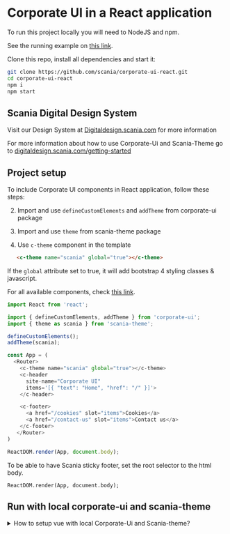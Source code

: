 # Corporate UI in a React application

To run this project locally you will need to NodeJS and npm.

See the running example on [this link](https://scania.github.io/corporate-ui-react/).

Clone this repo, install all dependencies and start it:
```bash
git clone https://github.com/scania/corporate-ui-react.git
cd corporate-ui-react
npm i
npm start
```

## Scania Digital Design System

Visit our Design System at [Digitaldesign.scania.com](https://digitaldesign.scania.com/) for more information

For more information about how to use Corporate-Ui and Scania-Theme go to [digitaldesign.scania.com/getting-started](https://digitaldesign.scania.com/getting-started/development)

## Project setup

To include Corporate UI components in React application, follow these steps:

2. Import and use `defineCustomElements` and `addTheme` from corporate-ui package

3. Import and use `theme` from scania-theme package

4.  Use `c-theme` component in the template

   ```html
      <c-theme name="scania" global="true"></c-theme>
   ```

If the `global` attribute set to true, it will add bootstrap 4 styling classes & javascript.

For all available components, check [this link](https://scania.github.io/corporate-ui-site/).

```js
import React from 'react';

import { defineCustomElements, addTheme } from 'corporate-ui';
import { theme as scania } from 'scania-theme';

defineCustomElements();
addTheme(scania);

const App = (
  <Router>
    <c-theme name="scania" global="true"></c-theme>
    <c-header
      site-name="Corporate UI"
      items='[{ "text": "Home", "href": "/" }]'>
    </c-header>

    <c-footer>
      <a href="/cookies" slot="items">Cookies</a>
      <a href="/contact-us" slot="items">Contact us</a>
    </c-footer>
   </Router>
)

ReactDOM.render(App, document.body);

```

To be able to have Scania sticky footer, set the root selector to the html body. 
```
ReactDOM.render(App, document.body);
```
## Run with local corporate-ui and scania-theme
<details>
  <summary>
  How to setup vue with local Corporate-Ui and Scania-theme?
  </summary>

  Clone both scania-theme and corporate-ui

  Create npm links of **Corporate Ui** and **Scania theme**
  ```bash
  cd ../corporate-ui
  npm link
  cd ../scania-theme
  npm link
  ```

  Add links to **Corporate Ui** and **Scania theme**
  ```bash
  npm run link
    // or
  cd corporate-ui-site
  npm link corporate-ui
  npm link scania-theme
  ```
</details>



